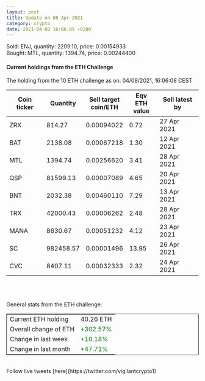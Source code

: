 ```yaml
---
layout: post
title: Update on 08 Apr 2021
category: crypto
date: 2021-04-08 16:06:09 +0200
---
```

<!-- Global site tag (gtag.js) - Google Analytics -->
<script async src="https://www.googletagmanager.com/gtag/js?id=UA-103831149-5"></script>
<script>
  window.dataLayer = window.dataLayer || [];
  function gtag(){dataLayer.push(arguments);}
  gtag('js', new Date());

  gtag('config', 'UA-103831149-5');
</script>
Sold: ENJ, quantity:      2209.10, price:   0.00154933<br>Bought: MTL, quantity:      1394.74, price:   0.00244400<br>

#### Current holdings from the ETH Challenge

The holding from the 10 ETH challenge as on: 04/08/2021, 16:06:08 CEST

|Coin ticker|Quantity|Sell target<br>coin/ETH|Eqv ETH<br>value|Sell latest by|
|-----------|--------|-----------|-----------|--------------|
ZRX|814.27|  0.00094022|0.72|27 Apr 2021|
BAT|2138.08|  0.00067218|1.30|12 Apr 2021|
MTL|1394.74|  0.00256620|3.41|28 Apr 2021|
QSP|81599.13|  0.00007089|4.65|20 Apr 2021|
BNT|2032.38|  0.00460110|7.29|13 Apr 2021|
TRX|42000.43|  0.00006262|2.48|28 Apr 2021|
MANA|8630.67|  0.00051232|4.12|23 Apr 2021|
SC|982458.57|  0.00001496|13.95|26 Apr 2021|
CVC|8407.11|  0.00032333|2.32|24 Apr 2021|

<br>
<br>
<br>
General stats from the ETH challenge:

<table style="border:1px solid black;margin-left:auto;margin-right:auto;">
	<tbody>
	<tr>
		<td>Current ETH holding</td>
		<td>     40.26 ETH</td>
	</tr>
	<tr>
		<td>Overall change of ETH</td>
		<td><font color="green">+302.57%</font></td>
	</tr>
	<tr>
		<td>Change in last week</td>
		<td><font color="green">+10.18%</font></td>
	</tr>
	<tr>
		<td>Change in last month</td>
		<td><font color="green">+47.71%</font></td>
	</tr>
	</tbody>
</table>

<br>
Follow live tweets [here](https://twitter.com/vigilantcrypto1)
<br>
<br>
